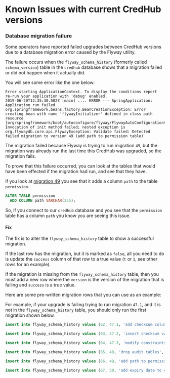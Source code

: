 # Known Issues with current CredHub versions

### Database migration failure

Some operators have reported failed upgrades between CredHub versions due to a database migration error caused by the Flyway utility.

The failure occurs when the `flyway_schema_history` (formerly called `schema_version`) table in the `credhub` database shows that a migration failed or did not happen when it actually did.

You will see some error like the one below:

```
Error starting ApplicationContext. To display the conditions report re-run your application with 'debug' enabled.
2019-06-20T12:35:30.502Z [main] .... ERROR --- SpringApplication: Application run failed org.springframework.beans.factory.BeanCreationException: Error creating bean with name 'flywayInitializer' defined in class path resource [org/springframework/boot/autoconfigure/flyway/FlywayAutoConfiguration$FlywayConfiguration.class]: Invocation of init method failed; nested exception is org.flywaydb.core.api.FlywayException: Validate failed: Detected failed migration to version 49 (add path to permission table)
```

The migration failed because Flyway is trying to run migration `49`, but the migration was already run the last time this CredHub was upgraded, so the migration fails.

To prove that this failure occurred, you can look at the tables that would have been effected if the migration had run, and see that they have.

If you look at [migration 49](https://github.com/cloudfoundry-incubator/credhub/blob/6ecdf74ce2d5493aa7ab1d591351d5a46e1a3b3f/applications/credhub-api/src/main/resources/db/migration/postgres/V49__add_path_to_permission_table.sql) you see that it adds a column `path` to the table `permission`.

```sql
ALTER TABLE permission
  ADD COLUMN path VARCHAR(255);
```

So, if you connect to our `credhub` database and you see that the `permission` table has a column `path` you know you are seeing this issue.

#### Fix

The fix is to alter the `flyway_schema_history` table to show a successful migration.

If the last row has the migration, but it is marked as `false`, all you need to do is update the `success` column of that row to a true value (`t` or `1`, see other rows for an example).

If the migration is missing from the `flyway_schema_history` table, then you must add a new row where the `version` is the version of the migration that is failing and `success` is a true value.

Here are some pre-written migration rows that you can use as an example:

For example, if your upgrade is failing trying to run migration `47.1`, and it is not in the `flyway_schema_history` table, you should only run the first migration shown below.

```sql
insert into flyway_schema_history values (62, 47.1, 'add checksum column to credential table', 'SQL', 'V47_1__add_checksum_column_to_credential_table.sql', 1641678246, 'admin', '2019-05-24 14:32:22.809716', 10, 't');

insert into flyway_schema_history values (63, 47.2, 'insert checksum values for existing credentials', 'SPRING_JDBC', 'db.migration.common.V47_2__insert_checksum_values_for_existing_credentials', 'admin', '2019-05-24 14:32:22.809716', 10, 't');

insert into flyway_schema_history values (64, 47.3, 'modify constraints on columns with credential name', 'SQL', 'V47_3__modify_constraints_on_columns_with_credential_name.sql', -670736044, 'admin', '2019-05-24 14:32:22.809716', 10, 't');

insert into flyway_schema_history values (65, 48, 'drop audit tables', 'SQL', 'V48__drop_audit_tables.sql', -1223928835, 'admin', '2019-05-24 14:32:22.809716', 10, 't');

insert into flyway_schema_history values (66, 49, 'add path to permission table', 'SQL', 'V49__add_path_to_permission_table.sql', -1527845681, 'admin', '2019-05-24 14:32:22.809716', 10, 't');

insert into flyway_schema_history values (67, 50, 'add expiry date to certificate credential tabl', 'SQL', 'V50__add_expiry_date_to_certificate_credential_tabl.sql', -558260999, 'admin', '2019-05-24 14:32:22.809716', 10, 't');
```
